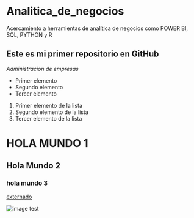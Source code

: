 # Analitica_de_negocios
Acercamiento a herramientas de analítica de negocios como  POWER BI, SQL, PYTHON y R
## **Este es mi primer repositorio en GitHub**

*Administracion de empresas*
* Primer elemento
* Segundo elemento
* Tercer elemento
1. Primer elemento de la lista
2. Segundo elemento de la lista
3. Tercer elemento de la lista

# HOLA MUNDO 1
## Hola Mundo 2
### hola mundo 3
[externado](https://www.uexternado.edu.co/)

![image test](https://pngimg.com/uploads/github/github_PNG80.png)

